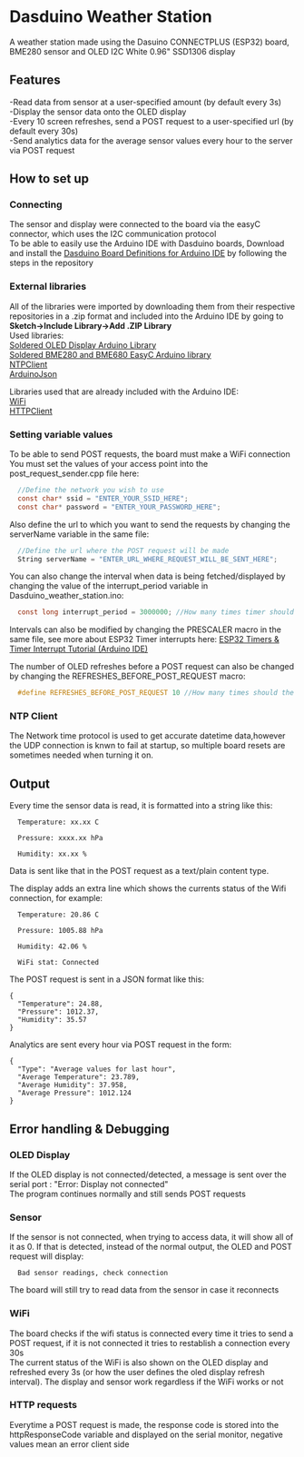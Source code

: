 # Dasduino Weather Station
A weather station made using the Dasuino CONNECTPLUS (ESP32) board, BME280 sensor and OLED I2C White 0.96" SSD1306 display

## Features
-Read data from sensor at a user-specified amount (by default every 3s)  
-Display the sensor data onto the OLED display  
-Every 10 screen refreshes, send a POST request to a user-specified url (by default every 30s)  
-Send analytics data for the average sensor values every hour to the server via POST request

## How to set up

### Connecting
The sensor and display were connected to the board via the easyC connector, which uses the I2C communication protocol  
To be able to easily use the Arduino IDE with Dasduino boards, Download and install the [Dasduino Board Definitions for Arduino IDE](https://github.com/SolderedElectronics/Dasduino-Board-Definitions-for-Arduino-IDE) by following the steps in the repository  

### External libraries
All of the libraries were imported by downloading them from their respective repositories in a .zip format and included into the Arduino IDE by going to **Sketch->Include Library->Add .ZIP Library**  
Used libraries:  
[Soldered OLED Display Arduino Library](https://github.com/SolderedElectronics/Soldered-OLED-Display-Arduino-Library/tree/main)  
[Soldered BME280 and BME680 EasyC Arduino library](https://github.com/SolderedElectronics/Soldered-BME280-BME680-Gas-Sensor-Arduino-Library/tree/main)  
[NTPClient](https://github.com/taranais/NTPClient)  
[ArduinoJson](https://github.com/bblanchon/ArduinoJson)  

Libraries used that are already included with the Arduino IDE:  
[WiFi](https://github.com/arduino-libraries/WiFi)  
[HTTPClient](https://github.com/espressif/arduino-esp32/tree/master/libraries/HTTPClient)  

### Setting variable values
To be able to send POST requests, the board must make a WiFi connection  
You must set the values of your access point into the post_request_sender.cpp file here:
```c
  //Define the network you wish to use
  const char* ssid = "ENTER_YOUR_SSID_HERE";
  const char* password = "ENTER_YOUR_PASSWORD_HERE";
```

Also define the url to which you want to send the requests by changing the serverName variable in the same file:
```c
  //Define the url where the POST request will be made
  String serverName = "ENTER_URL_WHERE_REQUEST_WILL_BE_SENT_HERE";
```

You can also change the interval when data is being fetched/displayed by changing the value of the interrupt_period variable in Dasduino_weather_station.ino:
```c
  const long interrupt_period = 3000000; //How many times timer should increment before triggering interrupt, currently 3 seconds
```
Intervals can also be modified by changing the PRESCALER macro in the same file, see more about ESP32 Timer interrupts here: [ESP32 Timers & Timer Interrupt Tutorial (Arduino IDE)](https://deepbluembedded.com/esp32-timers-timer-interrupt-tutorial-arduino-ide/)

The number of OLED refreshes before a POST request can also be changed by changing the REFRESHES_BEFORE_POST_REQUEST macro:  

```c
  #define REFRESHES_BEFORE_POST_REQUEST 10 //How many times should the screen refresh before sending a POST request
```


### NTP Client
The Network time protocol is used to get accurate datetime data,however the UDP connection is knwn to fail at startup, so multiple board resets are sometimes needed when turning it on.

## Output
Every time the sensor data is read, it is formatted into a string like this:
```
  Temperature: xx.xx C

  Pressure: xxxx.xx hPa

  Humidity: xx.xx %
```
Data is sent like that in the POST request as a text/plain content type.

The display adds an extra line which shows the currents status of the Wifi connection, for example:
```
  Temperature: 20.86 C

  Pressure: 1005.88 hPa

  Humidity: 42.06 %

  WiFi stat: Connected
```
The POST request is sent in a JSON format like this:
```
{
  "Temperature": 24.88,
  "Pressure": 1012.37,
  "Humidity": 35.57
}
```

Analytics are sent every hour via POST request in the form:
```
{
  "Type": "Average values for last hour",
  "Average Temperature": 23.789,
  "Average Humidity": 37.958,
  "Average Pressure": 1012.124
}
```



## Error handling & Debugging
### OLED Display
If the OLED display is not connected/detected, a message is sent over the serial port : "Error: Display not connected"  
The program continues normally and still sends POST requests

### Sensor
If the sensor is not connected, when trying to access data, it will show all of it as 0. If that is detected, instead of the normal output, the OLED and POST request will display:
```
  Bad sensor readings, check connection
```
The board will still try to read data from the sensor in case it reconnects

### WiFi
The board checks if the wifi status is connected every time it tries to send a POST request, if it is not connected it tries to restablish a connection every 30s  
The current status of the WiFi is also shown on the OLED display and refreshed every 3s (or how the user defines the oled display refresh interval). The display and sensor work regardless if the WiFi works or not

### HTTP requests
Everytime a POST request is made, the response code is stored into the httpResponseCode variable and displayed on the serial monitor, negative values mean an error client side


